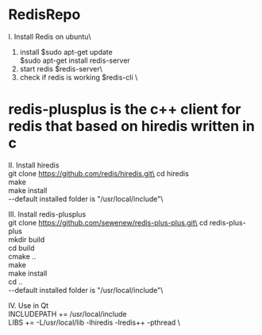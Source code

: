 # RedisRepo
I. Install Redis on ubuntu\
1. install
$sudo apt-get update \
$sudo apt-get install redis-server
2. start redis
$redis-server\
3. check if redis is working
$redis-cli \

# redis-plusplus is the c++ client for redis that based on hiredis written in c
II. Install hiredis\
git clone https://github.com/redis/hiredis.git\
cd hiredis\
make\
make install\
--default installed folder is "/usr/local/include"\

III. Install redis-plusplus\
git clone https://github.com/sewenew/redis-plus-plus.git\
cd redis-plus-plus\
mkdir build\
cd build\
cmake ..\
make\
make install\
cd ..\
--default installed folder is "/usr/local/include"\

IV. Use in Qt\
INCLUDEPATH += /usr/local/include \
LIBS += -L/usr/local/lib -lhiredis -lredis++ -pthread \
